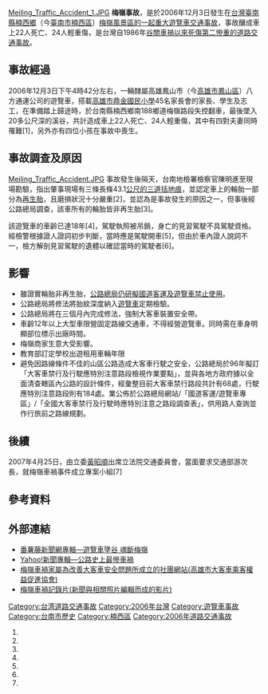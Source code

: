 [Meiling_Traffic_Accident_1.JPG](https://zh.wikipedia.org/wiki/File:Meiling_Traffic_Accident_1.JPG "fig:Meiling_Traffic_Accident_1.JPG") **梅嶺事故**，是於2006年12月3日發生在[台灣臺南縣楠西鄉](https://zh.wikipedia.org/wiki/台灣 "wikilink")（今[臺南市](https://zh.wikipedia.org/wiki/臺南市 "wikilink")[楠西區](https://zh.wikipedia.org/wiki/楠西區 "wikilink")）[梅嶺風景區的一起重大](https://zh.wikipedia.org/wiki/梅嶺風景區 "wikilink")[遊覽車](../Page/遊覽車.md "wikilink")[交通事故](https://zh.wikipedia.org/wiki/交通事故 "wikilink")，事故釀成車上22人死亡、24人輕重傷，是台灣自1986年[谷關車禍以來死傷第二慘重的道路交通事故](https://zh.wikipedia.org/wiki/1986年谷關車禍 "wikilink")。

## 事故經過

2006年12月3日下午4時42分左右，一輛隸屬高雄鳳山市（今[高雄市](../Page/高雄市.md "wikilink")[鳳山區](../Page/鳳山區.md "wikilink")）八方通運公司的遊覽車，搭載[高雄市鼎金國民小學](../Page/高雄市三民區鼎金國民小學.md "wikilink")45名家長會的家長、學生及志工，在準備踏上歸途時，於台南縣楠西鄉南188鄉道梅嶺路段失控翻車，最後墜入20多公尺深的溪谷，共計造成車上22人死亡、24人輕重傷，其中有四對夫妻同時罹難\[1\]，另外亦有四位小孩在事故中喪生。

## 事故調查及原因

[Meiling_Traffic_Accident.JPG](https://zh.wikipedia.org/wiki/File:Meiling_Traffic_Accident.JPG "fig:Meiling_Traffic_Accident.JPG") 事故發生後隔天，台南地檢署檢察官陳明進至現場勘驗，指出肇事現場有三條長條43.1[公尺的三道括地痕](https://zh.wikipedia.org/wiki/公尺 "wikilink")，並認定車上的輪胎一部分為[再生胎](https://zh.wikipedia.org/wiki/再生胎 "wikilink")，且磨損狀況十分嚴重\[2\]，並認為是事故發生的原因之一，但事後經公路總局調查，該車所有的輪胎皆非再生胎\[3\]。

該遊覽車的車齡已達18年\[4\]，駕駛執照被吊銷，身亡的見習駕駛不具駕駛資格。經檢警根據證人證詞初步判斷，當時應是駕駛開車\[5\]，但由於車內證人說詞不一，檢方解剖見習駕駛的遺體以確認當時的駕駛者\[6\]。

## 影響

  - 雖證實輪胎非再生胎，[公路總局仍研擬國道客運及遊覽車禁止使用](https://zh.wikipedia.org/wiki/公路總局 "wikilink")。
  - 公路總局將修法將胎紋深度納入[遊覽車](../Page/遊覽車.md "wikilink")定期檢驗。
  - 公路總局將在三個月內完成修法，強制大客車裝置安全帶。
  - 車齡12年以上大型車限營固定路線交通車，不得經營遊覽車。同時需在車身明顯部位標示出廠時間。
  - 梅嶺商家生意大受影響。
  - 教育部訂定學校出遊租用車輛年限
  - 避免因路線條件不佳的山區公路造成大客車行駛之安全，公路總局於96年擬訂「大客車禁行及行駛應特別注意路段檢視作業要點」，並與各地方政府據以全面清查轄區內公路的設計條件，經彙整目前大客車禁行路段共計有68處，行駛應特別注意路段則有184處。業公佈於公路總局網站/「國道客運/遊覽車專區」/「全國大客車禁行及行駛時應特別注意之路段調查表」，供用路人查詢並作行旅前之路線規劃。

## 後續

2007年4月25日，由立委[黃昭順](../Page/黃昭順.md "wikilink")出席立法院交通委員會，當面要求交通部游次長，就梅嶺車禍事件成立專案小組\[7\]

## 參考資料

<references />

## 外部連結

  - [番薯藤新聞網專輯—遊覽車墬谷 魂斷梅嶺](http://news.yam.com/focus/society/9985/)
  - [Yahoo\!新聞專輯—公路史上最慘車禍](http://tw.news.yahoo.com/featurestory/badaccident.html)
  - [梅嶺車禍家屬為改善大客車安全問題所成立的社團網站(高雄市大客車乘客權益促進協會)](https://web.archive.org/web/20090810050656/http://www.995.org.tw/)
  - [梅嶺車禍記錄片(新聞與相關照片編輯而成的影片)](http://www.youtube.com/watch?v=kBUdo6Co2oc)

[Category:台湾道路交通事故](https://zh.wikipedia.org/wiki/Category:台湾道路交通事故 "wikilink") [Category:2006年台灣](https://zh.wikipedia.org/wiki/Category:2006年台灣 "wikilink") [Category:遊覽車事故](https://zh.wikipedia.org/wiki/Category:遊覽車事故 "wikilink") [Category:台南市歷史](https://zh.wikipedia.org/wiki/Category:台南市歷史 "wikilink") [Category:楠西區](https://zh.wikipedia.org/wiki/Category:楠西區 "wikilink") [Category:2006年道路交通事故](https://zh.wikipedia.org/wiki/Category:2006年道路交通事故 "wikilink")

1.
2.
3.
4.
5.
6.
7.